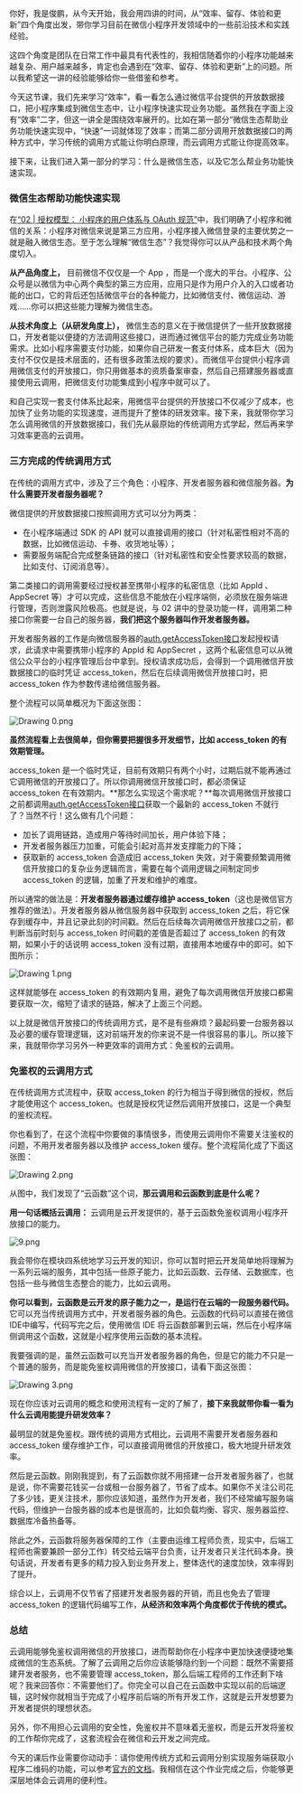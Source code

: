 你好，我是俊鹏，从今天开始，我会用四讲的时间，从“效率、留存、体验和更新”四个角度出发，带你学习目前在微信小程序开发领域中的一些前沿技术和实践经验。

这四个角度是团队在日常工作中最具有代表性的，我相信随着你的小程序功能越来越复杂、用户越来越多，肯定也会遇到在“效率、留存、体验和更新”上的问题。所以我希望这一讲的经验能够给你一些借鉴和参考。

今天这节课，我们先来学习“效率”，看一看怎么通过微信平台提供的开放数据接口，把小程序集成到微信生态中，让小程序快速实现业务功能。虽然我在字面上没有“效率”二字，但这一讲全是围绕效率展开的。比如在第一部分“微信生态帮助业务功能快速实现中，“快速”一词就体现了效率；而第二部分调用开放数据接口的两种方式中，学习传统的调用方式能让你明白原理，而云调用方式能让你提高效率。

接下来，让我们进入第一部分的学习：什么是微信生态，以及它怎么帮业务功能快速实现。

### 微信生态帮助功能快速实现

在[“02 | 授权模型： 小程序的用户体系与 OAuth 规范”](https://kaiwu.lagou.com/course/courseInfo.htm?courseId=526#/detail/pc?id=5095)中，我们明确了小程序和微信的关系：小程序对微信来说是第三方应用，小程序接入微信登录的主要优势之一就是融入微信生态。至于怎么理解“微信生态”？我觉得你可以从产品和技术两个角度切入。

**从产品角度上，** 目前微信不仅仅是一个 App ，而是一个庞大的平台。小程序、公众号是以微信为中心两个典型的第三方应用，应用只是作为用户介入的入口或者功能的出口，它的背后还包括微信平台的各种能力，比如微信支付、微信运动、游戏……你可以把这些能力理解为微信生态。

**从技术角度上（从研发角度上），** 微信生态的意义在于微信提供了一些开放数据接口，开发者能以便捷的方法调用这些接口，进而通过微信平台的能力完成业务功能需求。比如小程序需要支付功能，如果你自己研发一套支付体系，成本巨大（因为支付不仅仅是技术层面的，还有很多政策法规的要求）。而微信平台提供小程序调用微信支付的开放接口，你只用做基本的资质备案审查，然后自己搭建服务器或直接使用云调用，把微信支付功能集成到小程序中就可以了。

和自己实现一套支付体系比起来，用微信平台提供的开放接口不仅减少了成本，也加快了业务功能的实现速度，进而提升了整体的研发效率。接下来，我就带你学习怎么调用微信的开放数据接口，我们先从最原始的传统调用方式学起，然后再来学习效率更高的云调用。

### 三方完成的传统调用方式

在传统的调用方式中，涉及了三个角色：小程序、开发者服务器和微信服务器。**为什么需要开发者服务器呢？**

微信提供的开放数据接口按照调用方式可以分为两类：

- 在小程序端通过 SDK 的 API 就可以直接调用的接口（针对私密性相对不高的数据，比如微信运动、卡券、收货地址等）；
- 需要服务端配合完成整条链路的接口（针对私密性和安全性要求较高的数据，比如支付、订阅消息等）。

第二类接口的调用需要经过授权甚至携带小程序的私密信息（比如 AppId 、AppSecret 等）才可以完成，这些信息不能放在小程序端侧，必须放在服务端进行管理，否则泄露风险极高。也就是说，与 02 讲中的登录功能一样，调用第二种接口你需要一台自己的服务器，**我们把这个服务器叫作开发者服务器。**

开发者服务器的工作是向微信服务器的[auth.getAccessToken接口](https://developers.weixin.qq.com/miniprogram/dev/api-backend/open-api/access-token/auth.getAccessToken.html)发起授权请求，此请求中需要携带小程序的 AppId 和 AppSecret ，这两个私密信息可以从微信公众平台的小程序管理后台中拿到。授权请求成功后，会得到一个调用微信开放数据接口的临时凭证 access_token，然后在后续调用微信开放接口时，把 access_token 作为参数传递给微信服务器。

整个流程可以简单概况为下面这张图：

![Drawing 0.png](https://s0.lgstatic.com/i/image/M00/71/10/Ciqc1F-86tSAdW1nAABQ11fRork280.png)

**虽然流程看上去很简单，但你需要把握很多开发细节，比如 access_token 的有效期管理。**

access_token 是一个临时凭证，目前有效期只有两个小时，过期后就不能再通过它调用微信的开放接口了。所以你调用微信开放接口时，都必须保证 access_token 在有效期内。**那怎么实现这个需求呢？**每次调用微信开放接口之前都调用[auth.getAccessToken接口](https://developers.weixin.qq.com/miniprogram/dev/api-backend/open-api/access-token/auth.getAccessToken.html)获取一个最新的 access_token 不就行了？当然不行！这么做有几个问题：

- 加长了调用链路，造成用户等待时间加长，用户体验下降；
- 开发者服务器压力加重，可能会引起对高并发支撑能力的下降；
- 获取新的 access_token 会造成旧 access_token 失效，对于需要频繁调用微信开放接口的复杂业务逻辑而言，需要在每个调用逻辑之间制定同步 access_token 的逻辑，加重了开发和维护的难度。

所以通常的做法是：**开发者服务器通过缓存维护 access_token**（这也是微信官方推荐的做法）。开发者服务器从微信服务器中获取到 access_token 之后，将它保存到缓存中，并且记录此刻的时间戳。然后在后续每次调用微信开放接口之前，都判断当前时刻与 access_token 时间戳的差值是否超过了 access_token 的有效期，如果小于的话说明 access_token 没有过期，直接用本地缓存中的即可。如下图所示：

![Drawing 1.png](https://s0.lgstatic.com/i/image/M00/71/1C/CgqCHl-86uGAVPLKAACC7hhOFL8438.png)

这样就能够在 access_token 的有效期内复用，避免了每次调用微信开放接口都需要获取一次，缩短了请求的链路，解决了上面三个问题。

以上就是微信开放接口的传统调用方式，是不是有些麻烦？最起码要一台服务器以及必要的缓存管理逻辑，这对前端开发的你来说不是一件很容易的事儿。所以接下来，我就带你学习另外一种更效率的调用方式：免鉴权的云调用。

### 免鉴权的云调用方式

在传统调用方式流程中，获取 access_token 的行为相当于得到微信的授权，然后才能使用这个 access_token。也就是授权凭证然后调用开放接口，这是一个典型的鉴权流程。

你也看到了，在这个流程中你要做的事情很多，而使用云调用你不需要关注鉴权的问题，不用开发者服务器以及维护 access_token 缓存。整个流程简化成了下面这张图：

![Drawing 2.png](https://s0.lgstatic.com/i/image/M00/71/10/Ciqc1F-86uiAY4kxAAAf7K9QlVo322.png)

从图中，我们发现了“云函数”这个词，**那云调用和云函数到底是什么呢？**

**用一句话概括云调用：** 云调用是云开发提供的，基于云函数免鉴权调用小程序开放接口的能力。

![9.png](https://s0.lgstatic.com/i/image/M00/80/29/Ciqc1F_QgmKAc3gJAAB5cidAM5U409.png)

我会带你在模块四系统地学习云开发的知识，你可以暂时把云开发简单地将理解为一系列云端的服务，其中包括一些原子能力，比如云函数、云存储、云数据库，也包括一些与微信生态整合的能力，比如云调用。

**你可以看到，云函数是云开发的原子能力之一，是运行在云端的一段服务器代码。** 它可以充当传统调用方式中，开发者服务器的角色。云函数的代码可以直接在微信IDE中编写，代码写完之后，使用微信 IDE 将云函数部署到云端，然后在小程序端侧调用这个函数，这就是小程序使用云函数的基本流程。

我要强调的是，虽然云函数可以充当开发者服务器的角色，但是它的能力不只是一个普通的服务，而是能免鉴权调用微信的开放接口，请看下面这张图：

![Drawing 3.png](https://s0.lgstatic.com/i/image/M00/71/1C/CgqCHl-860SAQIS_AABAYsgou5Q665.png)

现在你应该对云调用的概念和使用流程有一定的了解了，**接下来我就带你看一看为什么云调用能提升研发效率？**

最明显的就是免鉴权。跟传统的调用方式相比，云调用不需要开发者服务器和 access_token 缓存维护工作，可以直接调用微信的开放接口，极大地提升研发效率。

然后是云函数。刚刚我提到，有了云函数你就不用搭建一台开发者服务器了，也就是说，你不需要花钱买一台或租一台服务器了，节省了成本。如果你不关注公司花了多少钱，更关注技术，那你应该知道，虽然作为开发者，我们不经常编写服务端代码，但维护一台服务器的成本也是很高的，比如负载均衡、容灾、服务器监控、数据库冷备热备等。

除此之外，云函数将服务器保障的工作（主要由运维工程师负责，现实中，后端工程师也需要兼顾一部分工作）转交给云端平台负责，让开发者只关注代码本身。换句话说，开发者有更多的精力投入到业务开发上，整体迭代的速度加快，效率得到了提升。

综合以上，云调用不仅节省了搭建开发者服务器的开销，而且也免去了管理 access_token 的逻辑代码编写工作，**从经济和效率两个角度都优于传统的模式。**

### 总结

云调用能够免鉴权调用微信的开放接口，进而帮助你在小程序中更加快速便捷地集成微信的生态系统。了解了云调用之后你应该能够隐约到一个问题：既然不需要搭建开发者服务，也不需要管理 access_token，那么后端工程师的工作还剩下啥呢？我来回答你：不需要他们了。你完全可以自己在云函数中实现以前的后端逻辑，这时候你就相当于完成了小程序前后端的所有开发工作，这就是云开发想要为开发者提供的理想状态。

另外，你不用担心云调用的安全性，免鉴权并不意味着无鉴权，而是云开发将鉴权的工作帮你完成了，这套流程会在微信和云开发之间完成。

今天的课后作业需要你动动手：请你使用传统方式和云调用分别实现服务端获取小程序二维码的功能，可以参考[官方的文档](https://developers.weixin.qq.com/miniprogram/dev/api-backend/open-api/qr-code/wxacode.createQRCode.html)。我相信在这个作业完成之后，你能够更深层地体会云调用的便利性。